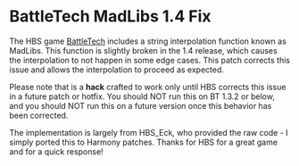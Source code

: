 # BattleTech MadLibs 1.4 Fix
The HBS game [BattleTech](http://www.battletechgame.com/) includes a string interpolation function known as MadLibs. This function is slightly broken in the 1.4 release, which causes the interpolation to not happen in some edge cases. This patch corrects this issue and allows the interpolation to proceed as expected.

Please note that is a **hack** crafted to work only until HBS corrects this issue in a future patch or hotfix. You should NOT run this on BT 1.3.2 or below, and you should NOT run this on a future version once this behavior has been corrected.

The implementation is largely from HBS_Eck, who provided the raw code - I simply ported this to Harmony patches. Thanks for HBS for a great game and for a quick response!

